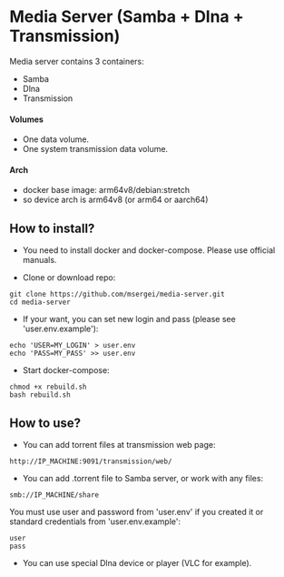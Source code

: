 # Media Server (Samba + Dlna + Transmission)
Media server contains 3 containers:

- Samba
- Dlna
- Transmission

#### Volumes
- One data volume. 
- One system transmission data volume.

#### Arch
- docker base image: arm64v8/debian:stretch
- so device arch is arm64v8 (or arm64 or aarch64)

## How to install?
- You need to install docker and docker-compose. Please use official manuals.

- Clone or download repo:
```
git clone https://github.com/msergei/media-server.git
cd media-server
```
- If your want, you can set new login and pass (please see 'user.env.example'):
```
echo 'USER=MY_LOGIN' > user.env
echo 'PASS=MY_PASS' >> user.env
```
- Start docker-compose:
```
chmod +x rebuild.sh
bash rebuild.sh
```

## How to use?

- You can add torrent files at transmission web page:
```
http://IP_MACHINE:9091/transmission/web/
```
- You can add .torrent file to Samba server, or work with any files:
```
smb://IP_MACHINE/share
```
You must use user and password from 'user.env' if you created it or standard credentials from 'user.env.example':
```
user
pass
```
- You can use special Dlna device or player (VLC for example).
